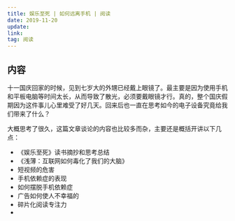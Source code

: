 ```yaml
---
title: 娱乐至死 | 如何远离手机 | 阅读
date: 2019-11-20
update:
link: 
tag: 阅读
---
```


## 内容

十一国庆回家的时候，见到七岁大的外甥已经戴上眼镜了。最主要是因为使用手机和平板电脑等时间太长，从而导致了散光，必须要戴眼镜才行。真的，整个国庆假期因为这件事儿心里难受了好几天。回来后也一直在思考如今的电子设备究竟给我们带来了什么？

大概思考了很久，这篇文章谈论的内容也比较多而杂，主要还是概括开讲以下几点：

- 《娱乐至死》读书摘抄和思考总结
- 《浅薄：互联网如何毒化了我们的大脑》
- 短视频的危害
- 手机依赖症的表现
- 如何摆脱手机依赖症
- 广告如何使人不幸福的
- 碎片化阅读专注力
- 